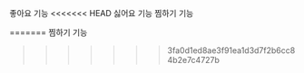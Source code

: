 좋아요 기능
<<<<<<< HEAD
싫어요 기능 
찜하기 기능

=======
찜하기 기능
>>>>>>> 3fa0d1ed8ae3f91ea1d3d7f2b6cc84b2e7c4727b
